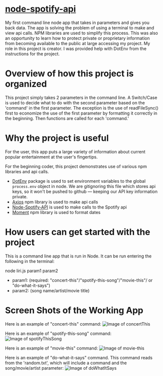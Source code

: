 # [node-spotify-api](https://lamontblack1.github.io/node-spotify-api/)
My first command line node app that takes in parameters and gives you back data.
The app is solving the problem of using a terminal to make and view api calls. NPM libraries are used to simplify this process. This was also an opportunity to learn how to protect private or proprietary information from becoming available to the public at large accessing my project.
My role in this project is creator. I was provided help with DotEnv from the instructions for the project.

# Overview of how this project is organized
This project simply takes 2 parameters in the command line. 
A Switch/Case is used to decide what to do with the second parameter based on the 'command' in the first parameter. The exception is the use of readFileSync() first to economize the use of the first parameter by formatting it correctly in the beginning. Then functions are called for each 'command.'

# Why the project is useful
For the user, this app puts a large variety of information about current popular entertainment at the user's fingertips.

For the beginning coder, this project demonstrates use of various npm libraries and api calls.

* [DotEnv](https://www.npmjs.com/package/dotenv) package is used to set environment variables to the global `process.env` object in node. We are gitignoring this file which stores api keys, so it won't be pushed to github &mdash; keeping our API key information private.
* [Axios](https://www.npmjs.com/package/axios) npm library is used to make api calls
* [Node-Spotify-API](https://www.npmjs.com/package/node-spotify-api) is used to make calls to the Spotify api
* [Moment](https://www.npmjs.com/package/moment) npm library is used to format dates

# How users can get started with the project
This is a command line app that is run in Node. It can be run entering the following in the terminal:

node liri.js param1 param2

- param1: (required: "concert-this"/"spotify-this-song"/"movie-this"/ or "do-what-it-says")
- param2: (song name/artist/movie title)

# Screen Shots of the Working App

Here is an example of "concert-this" command:
![Image of concertThis](https://lamontblack1.github.io/node-spotify-api/images/concertThis.jpg)

Here is an example of "spotify-this-song" command:
![Image of spotifyThisSong](https://lamontblack1.github.io/node-spotify-api/images/spotifyThisSong.jpg)

Here is an example of "movie-this" command:
![Image of movie-this](https://lamontblack1.github.io/node-spotify-api/images/movieThis.jpg)

Here is an example of "do-what-it-says" command. This command reads from the 'random.txt', which will include a command and the song/movie/artist parameter:
![Image of doWhatItSays](https://lamontblack1.github.io/node-spotify-api/images/doWhatItSays.jpg)